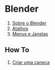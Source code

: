 # Blender

1. [Sobre o Blender](estudos/about.md)
1. [Atalhos](estudos/atalhos.md)
1. [Menus e Janelas](estudos/menus-janelas.md)

## How To

1. [Criar uma caneca](estudos/caneca.md)
